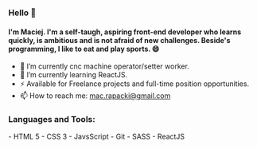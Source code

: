 ### Hello 👋

#### I'm Maciej. I'm a self-taugh, aspiring front-end developer who learns quickly, is ambitious and is not afraid of new challenges. Beside's programming,  I like to eat and play sports. 😄


- 🔨 I’m currently cnc machine operator/setter worker.
- 🌱 I’m currently learning ReactJS.
- ⚡  Available for Freelance projects and full-time position opportunities.
- 📫 How to reach me: [mac.rapacki@gmail.com](mailto:mac.rapacki@gmail.com)
<h3 align="left">Languages and Tools:</h3>
- HTML 5
- CSS 3
- JavsScript
- Git
- SASS
- ReactJS
<!--
**MacRapacki/MacRapacki** is a ✨ _special_ ✨ repository because its `README.md` (this file) appears on your GitHub profile.

Here are some ideas to get you started:

- 🔭 I’m currently working on ...
- 🌱 I’m currently learning ...
- 👯 I’m looking to collaborate on ...
- 🤔 I’m looking for help with ...
- 💬 Ask me about ...
- 📫 How to reach me: ...
- 😄 Pronouns: ...
- ⚡ Fun fact: ...
-->
